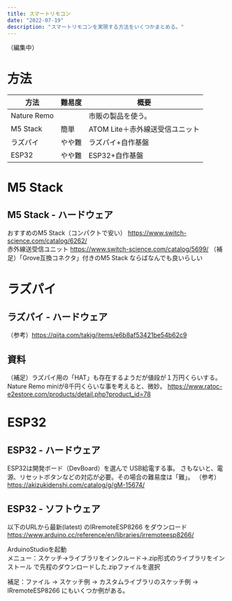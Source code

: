 ```yaml
---
title: スマートリモコン
date: "2022-07-19"
description: "スマートリモコンを実現する方法をいくつかまとめる。"
---
```

（編集中）

# 方法
| 方法 | 難易度 | 概要 |
| ---- | ---- | ---- |
| Nature Remo |  | 市販の製品を使う。 |
| M5 Stack  | 簡単 | ATOM Lite＋赤外線送受信ユニット |
| ラズパイ  | やや難 | ラズパイ+自作基盤 |
| ESP32 | やや難 | ESP32+自作基盤 |


# M5 Stack
## M5 Stack - ハードウェア
おすすめのM5 Stack（コンパクトで安い）
https://www.switch-science.com/catalog/6262/
<br/>
赤外線送受信ユニット
https://www.switch-science.com/catalog/5699/
（補足）「Grove互換コネクタ」付きのM5 Stack ならばなんでも良いらしい


# ラズパイ
## ラズパイ - ハードウェア

（参考）https://qiita.com/takjg/items/e6b8af53421be54b62c9

## 資料

（補足）ラズパイ用の「HAT」も存在するようだが値段が１万円くらいする。
Nature Remo miniが8千円くらいな事を考えると、微妙。
https://www.ratoc-e2estore.com/products/detail.php?product_id=78


# ESP32
## ESP32 - ハードウェア
ESP32は開発ボード（DevBoard）を選んで USB給電する事。
さもないと、電源、リセットボタンなどの対応が必要。その場合の難易度は「難」。
（参考）https://akizukidenshi.com/catalog/g/gM-15674/

## ESP32 - ソフトウェア

以下のURLから最新(latest) のIRremoteESP8266 をダウンロード
https://www.arduino.cc/reference/en/libraries/irremoteesp8266/

ArduinoStudioを起動<br/>
メニュー：スケッチ→ライブラリをインクルード→.zip形式のライブラリをインストール で先程のダウンロードした.zipファイルを選択

補足：ファイル → スケッチ例 → カスタムライブラリのスケッチ例 → IRremoteESP8266 にもいくつか例がある。
